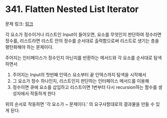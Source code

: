 # 341. Flatten Nested List Iterator

문제 링크: [링크](https://leetcode.com/problems/flatten-nested-list-iterator/)

각 요소가 정수이거나 리스트인 Input이 들어오면, 요소를 무엇인지 판단하여 정수라면 정수를, 리스트라면 리스트 안의 정수를 순서대로 출력함으로써 리스트로 생기는 층을 평탄화해야 하는 문제이다.

주어지는 인터페이스가 정수인지 아닌지를 반환하는 메서드와 
각 요소를 순서대로 탐색하면서 

1. 주어지는 Input의 첫번째 인덱스 요소부터 끝 인덱스까지 탐색을 시작해서  
2. 그 요소가 정수 하나인지, 리스트인지 판단하는 인터페이스 메서드를 이용해   
3. 정수이면 큐에 요소를 삽입하고 리스트이면 1번부터 다시 recursion하는 함수를 생성자에서 작동하게 한다

위의 순서로 작동하면 '각 요소가 ~ 문제이다.' 의 요구사항대로의 결과물을 만들 수 있게 된다. 